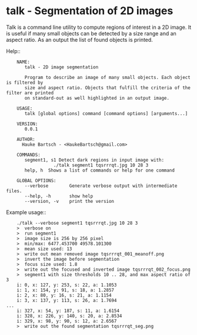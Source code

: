 talk - Segmentation of 2D images
==================================

Talk is a command line utility to compute regions of interest in a 2D image. It is useful if many small
objects can be detected by a size range and an aspect ratio. As an output the list of found objects is
printed.

Help::

```
	NAME:
	   talk - 2D image segmentation

	   Program to describe an image of many small objects. Each object is filtered by
	   size and aspect ratio. Objects that fulfill the criteria of the filter are printed
	   on standard-out as well highlighted in an output image.

	USAGE:
	   talk [global options] command [command options] [arguments...]

	VERSION:
	   0.0.1

	AUTHOR:
	  Hauke Bartsch - <HaukeBartsch@gmail.com>

	COMMANDS:
	   segment1, s1	Detect dark regions in input image with:
			      ./talk segment1 tqsrrrqt.jpg 10 28 3
	   help, h	Shows a list of commands or help for one command
	   
	GLOBAL OPTIONS:
	   --verbose		Generate verbose output with intermediate files.
	   --help, -h		show help
	   --version, -v	print the version
```

Example usage::

```
	./talk --verbose segment1 tqsrrrqt.jpg 10 28 3
	>  verbose on
	>  run segment1
	>  image size is 256 by 256 pixel
	>  min/max: 6477.453700 49578.101300
	>  mean size used: 13
	>  write out mean removed image tqsrrrqt_001_meanoff.png
	>  invert the image before segmentation
	>  focus size used: 1.8
	>  write out the focused and inverted image tqsrrrqt_002_focus.png
	>  segment1 with size thresholds 10 .. 28, and max aspect ratio of 3
	i: 0, x: 127, y: 253, s: 22, a: 1.1053
	i: 1, x: 154, y: 91, s: 18, a: 1.2857
	i: 2, x: 80, y: 16, s: 21, a: 1.1154
	i: 3, x: 137, y: 113, s: 26, a: 1.7694
...
	i: 327, x: 54, y: 187, s: 11, a: 1.6154
	i: 328, x: 226, y: 140, s: 20, a: 2.8534
	i: 329, x: 98, y: 90, s: 12, a: 2.6567
	>  write out the found segmentation tqsrrrqt_seg.png
```